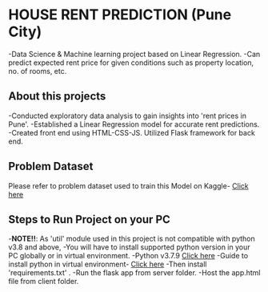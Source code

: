 # HOUSE RENT PREDICTION (Pune City)
-Data Science & Machine learning project based on Linear Regression.
-Can predict expected rent price for given conditions such as property location, no. of rooms, etc.

## About this projects
-Conducted exploratory data analysis to gain insights into 'rent prices in Pune'.
-Established a Linear Regression model for accurate rent predictions.
-Created front end using HTML-CSS-JS. Utilized Flask framework for back end.

## Problem Dataset
Please refer to problem dataset used to train this Model on Kaggle- [Click here](https://www.kaggle.com/datasets/dynamic22/pune-property-prices)

## Steps to Run Project on your PC
-**NOTE!!**: As 'util' module used in this project is not compatible with python v3.8 and above,
-You will have to install supported python version in your PC globally or in virtual environment.
-Python v3.7.9  [Click here](https://www.python.org/downloads/release/python-379/)
-Guide to install python in virtual environment- [Click here](https://youtu.be/ghc1L_yClm8)
-Then install 'requirements.txt' .
-Run the flask app from server folder.
-Host the app.html file from client folder.
